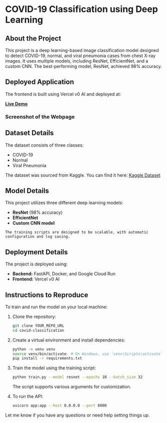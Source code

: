 # COVID-19 Classification using Deep Learning

## About the Project
This project is a deep learning-based image classification model designed to detect COVID-19, normal, and viral pneumonia cases from chest X-ray images. It uses multiple models, including ResNet, EfficientNet, and a custom CNN. The best-performing model, ResNet, achieved 98% accuracy.

## Deployed Application
The frontend is built using Vercel v0 AI and deployed at:

[**Live Demo**]([YOUR_VERCEL_DEPLOYMENT_URL](https://v0-react-js-image-predictor.vercel.app/))

### Screenshot of the Webpage


## Dataset Details
The dataset consists of three classes:
- COVID-19
- Normal
- Viral Pneumonia

The dataset was sourced from Kaggle. You can find it here:
[Kaggle Dataset](https://www.kaggle.com/datasets/pranavraikokte/covid19-image-dataset)

## Model Details
This project utilizes three different deep learning models:
- **ResNet** (98% accuracy)
- **EfficientNet**
- **Custom CNN model**
```
The training scripts are designed to be scalable, with automatic configuration and log saving.
```
## Deployment Details
The project is deployed using:
- **Backend:** FastAPI, Docker, and Google Cloud Run
- **Frontend:** Vercel v0 AI

## Instructions to Reproduce
To train and run the model on your local machine:

1. Clone the repository:
   ```sh
   git clone YOUR_REPO_URL
   cd covid-classification
   ```
2. Create a virtual environment and install dependencies:
   ```sh
   python -m venv venv
   source venv/bin/activate  # On Windows, use `venv\Scripts\activate`
   pip install -r requirements.txt
   ```
3. Train the model using the training script:
   ```sh
   python train.py --model resnet --epochs 10 --batch_size 32
   ```
   The script supports various arguments for customization.

4. To run the API:
   ```sh
   uvicorn app:app --host 0.0.0.0 --port 8000
   ```

Let me know if you have any questions or need help setting things up.

